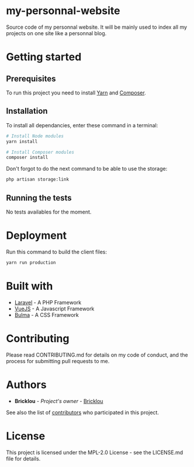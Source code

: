 # my-personnal-website

Source code of my personnal website. It will be mainly used to index all my projects on one site like a personnal blog.

# Getting started

## Prerequisites

To run this project you need to install [Yarn](https://yarnpkg.com/) and [Composer](https://getcomposer.org).


## Installation

To install all dependancies, enter these command in a terminal:

```bash
# Install Node modules
yarn install

# Install Composer modules
composer install
```

Don't forgot to do the next command to be able to use the storage:

```bash
php artisan storage:link
```

## Running the tests

No tests availables for the moment.

# Deployment

Run this command to build the client files:

```bash
yarn run production
```

# Built with

- [Laravel](https://laravel.com) - A PHP Framework
- [VueJS](https://vuejs.org) - A Javascript Framework
- [Bulma](https://bulma.io) - A CSS Framework

# Contributing

Please read CONTRIBUTING.md for details on my code of conduct, and the process for submitting pull requests to me.

# Authors

- **Bricklou** - *Project's owner* - [Bricklou](https://github.com/bricklou)

See also the list of [contributors](https://github.com/Bricklou/my-personnal-website/contributors) who participated in this project.

# License

This project is licensed under the MPL-2.0 License - see the LICENSE.md file for details.
